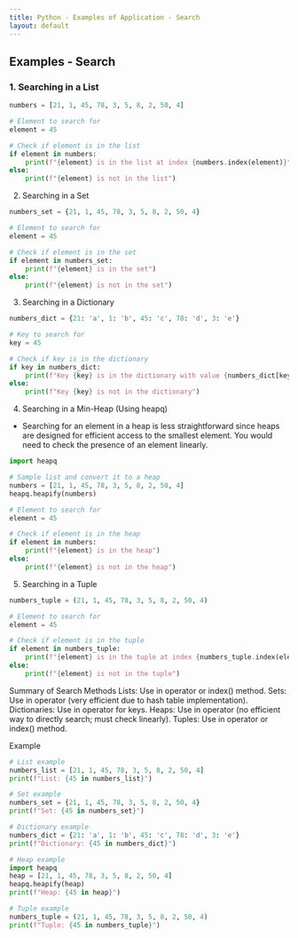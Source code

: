 ```yaml
---
title: Python - Examples of Application - Search 
layout: default
---
```


##  Examples - Search

### 1. Searching in a List

```python
numbers = [21, 1, 45, 78, 3, 5, 8, 2, 50, 4]

# Element to search for
element = 45

# Check if element is in the list
if element in numbers:
    print(f"{element} is in the list at index {numbers.index(element)}")
else:
    print(f"{element} is not in the list")
```

2. Searching in a Set

```python
numbers_set = {21, 1, 45, 78, 3, 5, 8, 2, 50, 4}

# Element to search for
element = 45

# Check if element is in the set
if element in numbers_set:
    print(f"{element} is in the set")
else:
    print(f"{element} is not in the set")
```

3. Searching in a Dictionary

```python
numbers_dict = {21: 'a', 1: 'b', 45: 'c', 78: 'd', 3: 'e'}

# Key to search for
key = 45

# Check if key is in the dictionary
if key in numbers_dict:
    print(f"Key {key} is in the dictionary with value {numbers_dict[key]}")
else:
    print(f"Key {key} is not in the dictionary")
```

4. Searching in a Min-Heap (Using heapq)

* Searching for an element in a heap is less straightforward since heaps are designed for efficient access to the smallest element. You would need to check the presence of an element linearly.

```python
import heapq

# Sample list and convert it to a heap
numbers = [21, 1, 45, 78, 3, 5, 8, 2, 50, 4]
heapq.heapify(numbers)

# Element to search for
element = 45

# Check if element is in the heap
if element in numbers:
    print(f"{element} is in the heap")
else:
    print(f"{element} is not in the heap")
```

5. Searching in a Tuple

```python
numbers_tuple = (21, 1, 45, 78, 3, 5, 8, 2, 50, 4)

# Element to search for
element = 45

# Check if element is in the tuple
if element in numbers_tuple:
    print(f"{element} is in the tuple at index {numbers_tuple.index(element)}")
else:
    print(f"{element} is not in the tuple")
```

Summary of Search Methods
Lists: Use in operator or index() method.
Sets: Use in operator (very efficient due to hash table implementation).
Dictionaries: Use in operator for keys.
Heaps: Use in operator (no efficient way to directly search; must check linearly).
Tuples: Use in operator or index() method.

Example 

```python
# List example
numbers_list = [21, 1, 45, 78, 3, 5, 8, 2, 50, 4]
print(f"List: {45 in numbers_list}")

# Set example
numbers_set = {21, 1, 45, 78, 3, 5, 8, 2, 50, 4}
print(f"Set: {45 in numbers_set}")

# Dictionary example
numbers_dict = {21: 'a', 1: 'b', 45: 'c', 78: 'd', 3: 'e'}
print(f"Dictionary: {45 in numbers_dict}")

# Heap example
import heapq
heap = [21, 1, 45, 78, 3, 5, 8, 2, 50, 4]
heapq.heapify(heap)
print(f"Heap: {45 in heap}")

# Tuple example
numbers_tuple = (21, 1, 45, 78, 3, 5, 8, 2, 50, 4)
print(f"Tuple: {45 in numbers_tuple}")
```
